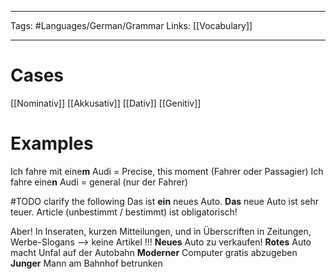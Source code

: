 ___
Tags: #Languages/German/Grammar 
Links: [[Vocabulary]]
___
# Cases
[[Nominativ]]
[[Akkusativ]]
[[Dativ]]
[[Genitiv]]


# Examples
Ich fahre mit eine**m** Audi = Precise, this moment (Fahrer oder Passagier)
Ich fahre eine**n** Audi = general (nur der Fahrer)

#TODO clarify the following
Das ist **ein** neues Auto. **Das** neue Auto ist sehr teuer. Article (unbestimmt / bestimmt) ist obligatorisch!

Aber! In Inseraten, kurzen Mitteilungen, und in Überscriften in Zeitungen, Werbe-Slogans --> keine Artikel !!!
**Neues** Auto zu verkaufen!
**Rotes** Auto macht Unfal auf der Autobahn
**Moderner** Computer gratis abzugeben
**Junger** Mann am Bahnhof betrunken